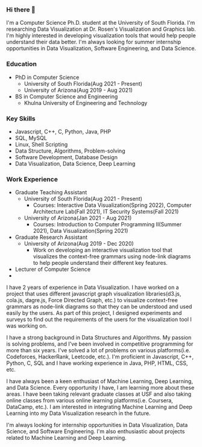 ### Hi there 👋

<!--
**dilshadurrahman58/dilshadurrahman58** is a ✨ _special_ ✨ repository because its `README.md` (this file) appears on your GitHub profile.

Here are some ideas to get you started:

- 🔭 I’m currently working on ...
- 🌱 I’m currently learning ...
- 👯 I’m looking to collaborate on ...
- 🤔 I’m looking for help with ...
- 💬 Ask me about ...
- 📫 How to reach me: ...
- 😄 Pronouns: ...
- ⚡ Fun fact: ...
-->

I'm a Computer Science Ph.D. student at the University of South Florida. I'm researching Data Visualization at Dr. Rosen's Visualization and Graphics lab. I'm highly interested in developing visualization tools that would help people understand their data better. I'm always looking for summer internship opportunities in Data Visualization, Software Engineering, and Data Science.

### Education
- PhD in Computer Science
  - University of South Florida(Aug 2021 - Present)
  - University of Arizona(Aug 2019 - Aug 2021)
- BS in Computer Science and Engineering
  - Khulna University of Engineering and Technology

### Key Skills
- Javascript, C++, C, Python, Java, PHP
- SQL, MySQL
- Linux, Shell Scripting
- Data Structure, Algorithms, Problem-solving
- Software Development, Database Design
- Data Visualization, Data Science, Deep Learning

### Work Experience
- Graduate Teaching Assistant
  - University of South Florida(Aug 2021 - Present)
    - Courses: Interactive Data Visualization(Spring 2022), Computer Architecture Lab(Fall 2021), IT Security Systems(Fall 2021)
  - University of Arizona(Jan 2021 - Aug 2021)
    - Courses: Introduction to Computer Programming II(Summer 2021), Data Visualization(Spring 2021)
- Graduate Research Assistant
  - University of Arizona(Aug 2019 - Dec 2020)
    - Work on developing an interactive visualization tool that visualizes the context-free grammars using node-link diagrams to help people understand their different key features.
- Lecturer of Computer Science
 - 

I have 2 years of experience in Data Visualization. I have worked on a project that uses different javascript graph visualization libraries(d3.js, cola.js, dagre.js, Force Directed Graph, etc.) to visualize context-free grammars as node-link diagrams so that they can be understood and used easily by the users. As part of this project, I designed experiments and surveys to find out the requirements of the users for the visualization tool I was working on.

I have a strong background in Data Structures and Algorithms. My passion is solving problems, and I've been involved in competitive programming for more than six years. I've solved a lot of problems on various platforms(i.e. Codeforces, HackerRank, Leetcode, etc.). I'm proficient in Javascript, C++, Python, C, SQL and I have working experience in Java, PHP, HTML, CSS, etc.

I have always been a keen enthusiast of Machine Learning, Deep Learning, and Data Science. Every opportunity I have, I am learning more about these areas. I have been taking relevant graduate classes at USF and also taking online classes from various online learning platforms(i.e. Coursera, DataCamp, etc.). I am interested in integrating Machine Learning and Deep Learning into my Data Visualization research in the future.



I'm always looking for internship opportunities in Data Visualization, Data Science, and Software Engineering. I'm also enthusiastic about projects related to Machine Learning and Deep Learning.
